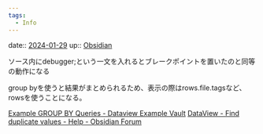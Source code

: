 ```yaml
---
tags:
  - Info
---
```


date:: [2024-01-29](/Daily_Note/2024-01-29.md)
up:: [Obsidian](../Bar/App/Obsidian.md)

ソース内にdebugger;という一文を入れるとブレークポイントを置いたのと同等の動作になる

group byを使うと結果がまとめられるため、表示の際はrows.file.tagsなど、rowsを使うことになる。

[Example GROUP BY Queries - Dataview Example Vault](https://s-blu.github.io/obsidian_dataview_example_vault/20%20Dataview%20Queries/Example%20GROUP%20BY%20Queries/)
[DataView - Find duplicate values - Help - Obsidian Forum](https://forum.obsidian.md/t/dataview-find-duplicate-values/42058/4)

